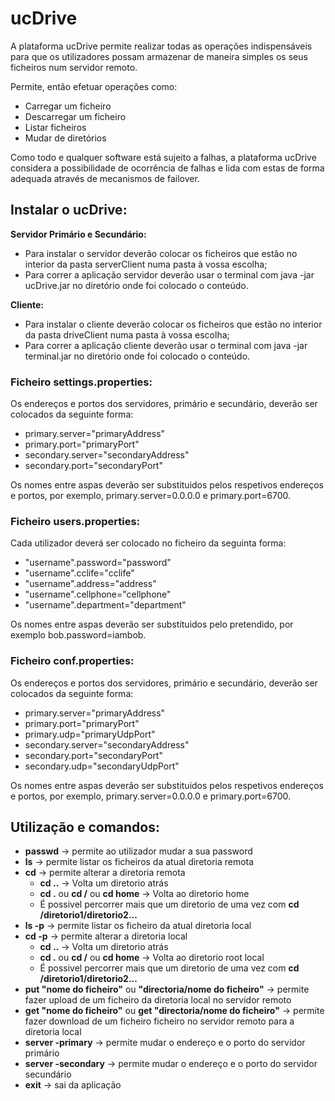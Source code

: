 # ucDrive
A plataforma ucDrive permite realizar todas as operações indispensáveis para
que os utilizadores possam armazenar de maneira simples os seus ficheiros num servidor remoto. 

Permite, então efetuar operações como: 
- Carregar um ficheiro
- Descarregar um ficheiro
- Listar ficheiros
- Mudar de diretórios

Como todo e qualquer software está sujeito a falhas, a plataforma ucDrive considera a possibilidade
de ocorrência de falhas e lida com estas de forma adequada através de mecanismos de
failover.

## Instalar o ucDrive:

**Servidor Primário e Secundário:**

- Para instalar o servidor deverão colocar os ficheiros que estão no interior da pasta serverClient numa pasta à vossa escolha;
- Para correr a aplicação servidor deverão usar o terminal com java -jar ucDrive.jar no diretório onde foi colocado o conteúdo.

**Cliente:**

- Para instalar o cliente deverão colocar os ficheiros que estão no interior da pasta driveClient numa pasta à vossa escolha;
- Para correr a aplicação cliente deverão usar o terminal com java -jar terminal.jar no diretório onde foi colocado o conteúdo.

### Ficheiro settings.properties:

Os endereços e portos dos servidores, primário e secundário, deverão ser colocados da seguinte forma:

- primary.server="primaryAddress"
- primary.port="primaryPort"
- secondary.server="secondaryAddress"
- secondary.port="secondaryPort"

Os nomes entre aspas deverão ser substituidos pelos respetivos endereços e portos, por exemplo, primary.server=0.0.0.0 e primary.port=6700.

### Ficheiro users.properties:

Cada utilizador deverá ser colocado no ficheiro da seguinta forma:

- "username".password="password"
- "username".cclife="cclife"
- "username".address="address"
- "username".cellphone="cellphone"
- "username".department="department"

Os nomes entre aspas deverão ser substituidos pelo pretendido, por exemplo bob.password=iambob.

### Ficheiro conf.properties:

Os endereços e portos dos servidores, primário e secundário, deverão ser colocados da seguinte forma:

- primary.server="primaryAddress"
- primary.port="primaryPort"
- primary.udp="primaryUdpPort"
- secondary.server="secondaryAddress"
- secondary.port="secondaryPort"
- secondary.udp="secondaryUdpPort"

Os nomes entre aspas deverão ser substituidos pelos respetivos endereços e portos, por exemplo, primary.server=0.0.0.0 e primary.port=6700.

## Utilização e comandos:

- **passwd** -> permite ao utilizador mudar a sua password
- **ls** -> permite listar os ficheiros da atual diretoria remota
- **cd** -> permite alterar a diretoria remota
  - **cd ..** -> Volta um diretorio atrás
  - **cd .** ou **cd /** ou **cd home** -> Volta ao diretorio home
  - É possivel percorrer mais que um diretorio de uma vez com **cd /diretorio1/diretorio2...**
- **ls -p** -> permite listar os ficheiro da atual diretoria local
- **cd -p** -> permite alterar a diretoria local
  - **cd ..** -> Volta um diretorio atrás
  - **cd .** ou **cd /** ou **cd home** -> Volta ao diretorio root local
  - É possivel percorrer mais que um diretorio de uma vez com **cd /diretorio1/diretorio2...**
- **put "nome do ficheiro"** ou **"directoria/nome do ficheiro"** -> permite fazer upload de um ficheiro da diretoria local no servidor remoto
- **get "nome do ficheiro"** ou **get "directoria/nome do ficheiro"** -> permite fazer download de um ficheiro ficheiro no servidor remoto para a diretoria local
- **server -primary** -> permite mudar o endereço e o porto do servidor primário
- **server -secondary** -> permite mudar o endereço e o porto do servidor secundário
- **exit** -> sai da aplicação

